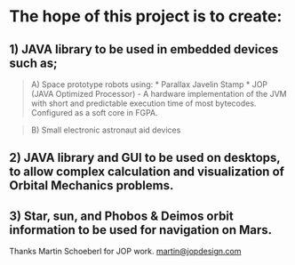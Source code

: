 # The hope of this project is to create: #

## 1) JAVA library to be used in embedded devices such as; ##
> A) Space prototype robots using:
    * Parallax Javelin Stamp
    * JOP (JAVA Optimized Processor) - A hardware implementation of the JVM with short and predictable execution time of most bytecodes. Configured as a soft core in FGPA.

> B) Small electronic astronaut aid devices

## 2) JAVA library and GUI to be used on desktops, to allow complex calculation and visualization of Orbital Mechanics problems. ##


## 3) Star, sun, and Phobos & Deimos orbit information to be used for navigation on Mars. ##



Thanks Martin Schoeberl for JOP work. martin@jopdesign.com